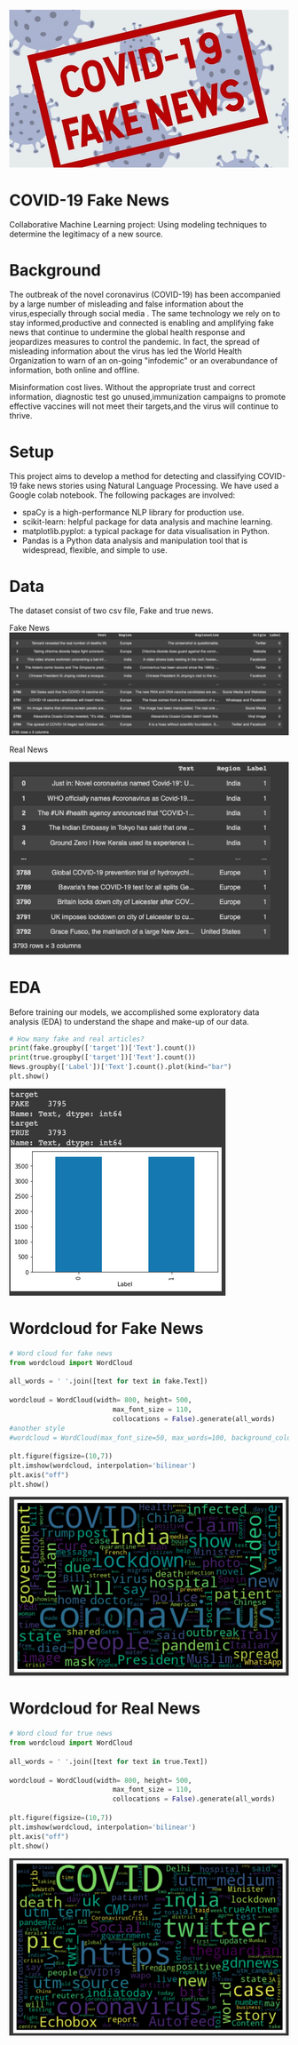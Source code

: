 ![Covid-19_fake_news](/images/covid_19_fake_news.jpeg)

# COVID-19 Fake News

Collaborative Machine Learning project: Using modeling techniques to determine the legitimacy of a new source.

# Background

The outbreak of the novel coronavirus (COVID-19) has been accompanied by a large number of misleading and false information about the virus,especially through social media . The same technology we rely on to stay informed,productive and connected is enabling and amplifying fake news that continue to undermine the global health response and jeopardizes measures to control the pandemic. In fact, the spread of misleading information about the virus has led the World Health Organization to warn of an on-going "infodemic" or an overabundance of information, both online and offline. 

Misinformation cost lives. Without the appropriate trust and correct information, diagnostic test go unused,immunization campaigns to promote effective vaccines will not meet their targets,and the virus will continue to thrive.

# Setup
This project aims to develop a method for detecting and classifying COVID-19 fake news stories using Natural Language Processing.
We have used a Google colab notebook. The following packages are involved:
* spaCy is a high-performance NLP library for production use.
* scikit-learn: helpful package for data analysis and machine learning.
* matplotlib.pyplot: a typical package for data visualisation in Python.
* Pandas is a Python data analysis and manipulation tool that is widespread, flexible, and simple to use.


# Data
The dataset consist of two csv file, Fake and true news. 

Fake News
![fake_news_dataset](images/fake_news.png)

Real News

![true_news_dataset](images/true_news.png)

# EDA

Before training our models, we accomplished some exploratory data analysis (EDA) to understand the shape and make-up of our data.

```python
# How many fake and real articles?
print(fake.groupby(['target'])['Text'].count())
print(true.groupby(['target'])['Text'].count())
News.groupby(['Label'])['Text'].count().plot(kind="bar")
plt.show()
```
![How many fake and real articles?](images/fake_real_articles.png)

# Wordcloud for Fake News
```python
# Word cloud for fake news
from wordcloud import WordCloud

all_words = ' '.join([text for text in fake.Text])

wordcloud = WordCloud(width= 800, height= 500,
                          max_font_size = 110,
                          collocations = False).generate(all_words)
#another style
#wordcloud = WordCloud(max_font_size=50, max_words=100, background_color="white").generate(all_words)

plt.figure(figsize=(10,7))
plt.imshow(wordcloud, interpolation='bilinear')
plt.axis("off")
plt.show()
```
![wordcloud fake news](images/wordcloud_fake_news.png)

# Wordcloud for Real News
```python
# Word cloud for true news
from wordcloud import WordCloud

all_words = ' '.join([text for text in true.Text])

wordcloud = WordCloud(width= 800, height= 500,
                          max_font_size = 110,
                          collocations = False).generate(all_words)

plt.figure(figsize=(10,7))
plt.imshow(wordcloud, interpolation='bilinear')
plt.axis("off")
plt.show()
```
![wordcloud true news?](images/wordcloud_real_news.png)
